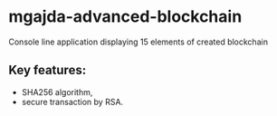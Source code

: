 # mgajda-advanced-blockchain

Console line application displaying 15 elements of created blockchain


## Key features:
- SHA256 algorithm,
- secure transaction by RSA.